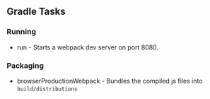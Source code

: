 ## Gradle Tasks
### Running
* run - Starts a webpack dev server on port 8080.
### Packaging
* browserProductionWebpack - Bundles the compiled js files into `build/distributions`
